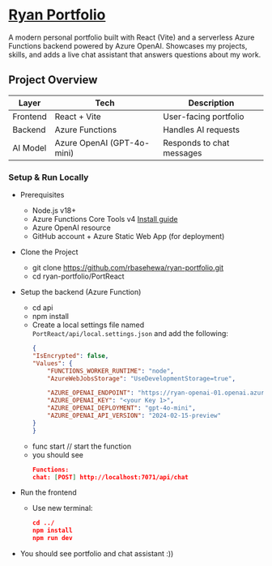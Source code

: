 # [Ryan Portfolio](https://www.ryanmaddumahewa.dev)

A modern personal portfolio built with React (Vite) and a serverless Azure Functions backend powered by Azure OpenAI.
Showcases my projects, skills, and adds a live chat assistant that answers questions about my work.

## Project Overview

| Layer | Tech | Description |
|-------|------|--------------|
| Frontend | React + Vite | User-facing portfolio |
| Backend | Azure Functions | Handles AI requests |
| AI Model | Azure OpenAI (GPT-4o-mini) | Responds to chat messages |

### Setup & Run Locally

- Prerequisites
    - Node.js v18+
    - Azure Functions Core Tools v4 [Install guide](https://learn.microsoft.com/en-us/azure/azure-functions/functions-run-local)
    - Azure OpenAI resource
    - GitHub account + Azure Static Web App (for deployment)

- Clone the Project
    - git clone https://github.com/rbasehewa/ryan-portfolio.git
    - cd ryan-portfolio/PortReact

- Setup the backend (Azure Function)
    - cd api
    - npm install
    - Create a local settings file named `PortReact/api/local.settings.json` and add the following:
        ```json
        {
        "IsEncrypted": false,
        "Values": {
            "FUNCTIONS_WORKER_RUNTIME": "node",
            "AzureWebJobsStorage": "UseDevelopmentStorage=true",

            "AZURE_OPENAI_ENDPOINT": "https://ryan-openai-01.openai.azure.com",
            "AZURE_OPENAI_KEY": "<your Key 1>",
            "AZURE_OPENAI_DEPLOYMENT": "gpt-4o-mini",
            "AZURE_OPENAI_API_VERSION": "2024-02-15-preview"
        }
        }

    - func start  // start the function
    - you should see 
        ```json
        Functions:
        chat: [POST] http://localhost:7071/api/chat

- Run the frontend

    - Use new terminal:
        ```json
        cd ../
        npm install
        npm run dev

- You should see portfolio and chat assistant :))